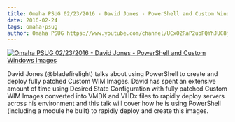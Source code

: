 ```yaml
---
title: Omaha PSUG 02/23/2016 - David Jones - PowerShell and Custom Windows Images
date: 2016-02-24
tags: omaha-psug
author: Omaha PSUG https://www.youtube.com/channel/UCxO2RaP2ubFQYhJUC8jKdVQ
---
```


[![Omaha PSUG 02/23/2016 - David Jones - PowerShell and Custom Windows Images](https://i2.ytimg.com/vi/ur1itl0GHaQ/hqdefault.jpg "Omaha PSUG 02/23/2016 - David Jones - PowerShell and Custom Windows Images")](https://www.youtube.com/watch?v=ur1itl0GHaQ)

David Jones (@bladefirelight) talks about using PowerShell to create and deploy fully patched Custom WIM Images.  David has spent an extensive amount of time using Desired State Configuration with fully patched  Custom WIM Images converted into VMDK and VHDx files to rapidly deploy servers across his environment and this talk will cover how he is using PowerShell (including a module he built) to rapidly deploy and create this images.
